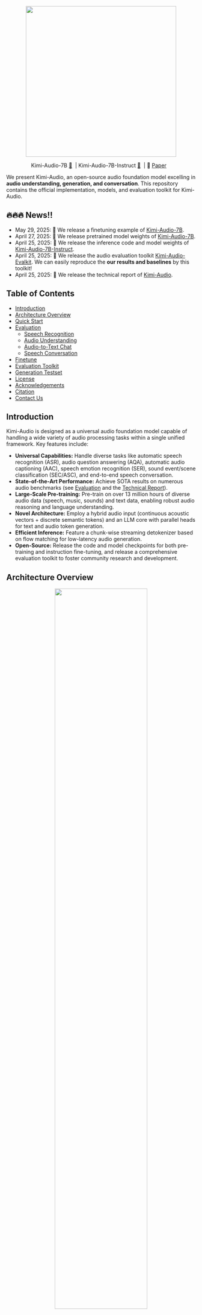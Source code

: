 <p align="center">
    <img src="assets/kimia_logo.png" width="400"/>
<p>

<p align="center">
Kimi-Audio-7B <a href="https://huggingface.co/moonshotai/Kimi-Audio-7B">🤗</a>&nbsp; | Kimi-Audio-7B-Instruct <a href="https://huggingface.co/moonshotai/Kimi-Audio-7B-Instruct">🤗</a>&nbsp; | 📑 <a href="https://arxiv.org/pdf/2504.18425">Paper</a> &nbsp;&nbsp;
</p>


We present Kimi-Audio, an open-source audio foundation model excelling in **audio understanding, generation, and conversation**. This repository contains the official implementation, models, and evaluation toolkit for Kimi-Audio.

## 🔥🔥🔥 News!!
* May 29, 2025: 👋 We release a finetuning example of [Kimi-Audio-7B](https://github.com/MoonshotAI/Kimi-Audio/tree/master/finetune_codes).
* April 27, 2025: 👋 We release pretrained model weights of [Kimi-Audio-7B](https://huggingface.co/moonshotai/Kimi-Audio-7B).
* April 25, 2025: 👋 We release the inference code and model weights of [Kimi-Audio-7B-Instruct](https://huggingface.co/moonshotai/Kimi-Audio-7B-Instruct).
* April 25, 2025: 👋 We release the audio evaluation toolkit [Kimi-Audio-Evalkit](https://github.com/MoonshotAI/Kimi-Audio-Evalkit). We can easily reproduce the **our results and baselines** by this toolkit!
* April 25, 2025: 👋 We release the technical report of [Kimi-Audio](https://arxiv.org/pdf/2504.18425).

## Table of Contents

- [Introduction](#introduction)
- [Architecture Overview](#architecture-overview)
- [Quick Start](#quick-start)
- [Evaluation](#evaluation)
  - [Speech Recognition](#automatic-speech-recognition-asr)
  - [Audio Understanding](#audio-understanding)
  - [Audio-to-Text Chat](#audio-to-text-chat)
  - [Speech Conversation](#speech-conversation)
- [Finetune](#finetune)
- [Evaluation Toolkit](#evaluation-toolkit)
- [Generation Testset](#generation-testset)
- [License](#license)
- [Acknowledgements](#acknowledgements)
- [Citation](#citation)
- [Contact Us](#contact-us)

## Introduction

Kimi-Audio is designed as a universal audio foundation model capable of handling a wide variety of audio processing tasks within a single unified framework. Key features include:

*   **Universal Capabilities:** Handle diverse tasks like automatic speech recognition (ASR), audio question answering (AQA), automatic audio captioning (AAC), speech emotion recognition (SER), sound event/scene classification (SEC/ASC), and end-to-end speech conversation.
*   **State-of-the-Art Performance:** Achieve SOTA results on numerous audio benchmarks (see [Evaluation](#evaluation) and the [Technical Report](https://arxiv.org/pdf/2504.18425)).
*   **Large-Scale Pre-training:** Pre-train on over 13 million hours of diverse audio data (speech, music, sounds) and text data, enabling robust audio reasoning and language understanding.
*   **Novel Architecture:** Employ a hybrid audio input (continuous acoustic vectors + discrete semantic tokens) and an LLM core with parallel heads for text and audio token generation.
*   **Efficient Inference:** Feature a chunk-wise streaming detokenizer based on flow matching for low-latency audio generation.
*   **Open-Source:** Release the code and model checkpoints for both pre-training and instruction fine-tuning, and release a comprehensive evaluation toolkit to foster community research and development.

## Architecture Overview

<p align="center">
    <img src="assets/kimia_framework.png" width="70%"/>
<p>

Kimi-Audio consists of three main components:

1.  **Audio Tokenizer:** Converts input audio into:
    *   Discrete semantic tokens (12.5Hz) using vector quantization.
    *   Continuous acoustic features derived from a Whisper encoder (downsampled to 12.5Hz).
2.  **Audio LLM:** A transformer-based model (initialized from a pre-trained text LLM like Qwen 2.5 7B) with shared layers processing multimodal inputs, followed by parallel heads for autoregressively generating text tokens and discrete audio semantic tokens.
3.  **Audio Detokenizer:** Converts the predicted discrete semantic audio tokens back into high-fidelity waveforms using a flow-matching model and a vocoder (BigVGAN), supporting chunk-wise streaming with a look-ahead mechanism for low latency.

## Getting Started

### Step1: Get the Code

```bash
git clone https://github.com/MoonshotAI/Kimi-Audio.git
cd Kimi-Audio
git submodule update --init --recursive
pip install -r requirements.txt
```

Kimi‑Audio can now be installed directly via **pip**.
```bash
pip install torch
pip install git+https://github.com/MoonshotAI/Kimi-Audio.git
```

## Quick Start

This example demonstrates basic usage for generating text from audio (ASR) and generating both text and speech in a conversational turn.

```python
import soundfile as sf
from kimia_infer.api.kimia import KimiAudio

# --- 1. Load Model ---
model_path = "moonshotai/Kimi-Audio-7B-Instruct" 
model = KimiAudio(model_path=model_path, load_detokenizer=True)

# --- 2. Define Sampling Parameters ---
sampling_params = {
    "audio_temperature": 0.8,
    "audio_top_k": 10,
    "text_temperature": 0.0,
    "text_top_k": 5,
    "audio_repetition_penalty": 1.0,
    "audio_repetition_window_size": 64,
    "text_repetition_penalty": 1.0,
    "text_repetition_window_size": 16,
}

# --- 3. Example 1: Audio-to-Text (ASR) ---
messages_asr = [
    # You can provide context or instructions as text
    {"role": "user", "message_type": "text", "content": "Please transcribe the following audio:"},
    # Provide the audio file path
    {"role": "user", "message_type": "audio", "content": "test_audios/asr_example.wav"}
]

# Generate only text output
_, text_output = model.generate(messages_asr, **sampling_params, output_type="text")
print(">>> ASR Output Text: ", text_output) # Expected output: "这并不是告别，这是一个篇章的结束，也是新篇章的开始。"


# --- 4. Example 2: Audio-to-Audio/Text Conversation ---
messages_conversation = [
    # Start conversation with an audio query
    {"role": "user", "message_type": "audio", "content": "test_audios/qa_example.wav"}
]

# Generate both audio and text output
wav_output, text_output = model.generate(messages_conversation, **sampling_params, output_type="both")

# Save the generated audio
output_audio_path = "output_audio.wav"
sf.write(output_audio_path, wav_output.detach().cpu().view(-1).numpy(), 24000) # Assuming 24kHz output
print(f">>> Conversational Output Audio saved to: {output_audio_path}")
print(">>> Conversational Output Text: ", text_output) # Expected output: "当然可以，这很简单。一二三四五六七八九十。"

# --- 5. Example 3: Audio-to-Audio/Text Conversation with Multiturn ---

messages = [
    {"role": "user", "message_type": "audio", "content": "test_audios/multiturn/case2/multiturn_q1.wav"},
    # This is the first turn output of Kimi-Audio
    {"role": "assistant", "message_type": "audio-text", "content": ["test_audios/multiturn/case2/multiturn_a1.wav", "当然可以，这很简单。一二三四五六七八九十。"]},
    {"role": "user", "message_type": "audio", "content": "test_audios/multiturn/case2/multiturn_q2.wav"}
]
wav, text = model.generate(messages, **sampling_params, output_type="both")


# Generate both audio and text output
wav_output, text_output = model.generate(messages_conversation, **sampling_params, output_type="both")

# Save the generated audio
output_audio_path = "output_audio.wav"
sf.write(output_audio_path, wav_output.detach().cpu().view(-1).numpy(), 24000) # Assuming 24kHz output
print(f">>> Conversational Output Audio saved to: {output_audio_path}")
print(">>> Conversational Output Text: ", text_output) # Expected output: "没问题，继续数下去就是十一十二十三十四十五十六十七十八十九二十。"

print("Kimi-Audio inference examples complete.")


```

### Gradio Web Demo

![alt text](assets/kimia_gradio.png)

```bash
python kimi_web_demo.py
```
Then you can access the demo at `http://localhost:7860`.




## Evaluation

Kimi-Audio achieves state-of-the-art (SOTA) performance across a wide range of audio benchmarks. 

The below is the overall performance:
<p align="center">
    <img src="assets/kimia_radar_chart.png" width="70%"/>
<p>







Here are performances on different benchmarks, you can easily reproduce the **our results and baselines** by our [Kimi-Audio-Evalkit](https://github.com/MoonshotAI/Kimi-Audio-Evalkit) (also see [**Evaluation Toolkit**](#evaluation-toolkit)):

### Automatic Speech Recognition (ASR)
<table>
  <thead>
    <tr>
      <th>Datasets</th>
      <th>Model</th>
      <th>Performance (WER&darr;)</th>
    </tr>
  </thead>
  <tbody>
    <tr>
      <td rowspan="5"><strong>LibriSpeech</strong><br>test-clean | test-other</td>
      <td>Qwen2-Audio-base</td>
      <td>1.74 | 4.04</td>
    </tr>
    <tr>
      <td>Baichuan-base</td>
      <td>3.02 | 6.04</td>
    </tr>
    <tr>
      <td>Step-Audio-chat</td>
      <td>3.19 | 10.67</td>
    </tr>
    <tr>
      <td>Qwen2.5-Omni</td>
      <td>2.37 | 4.21</td>
    </tr>
    <tr>
      <td>Kimi-Audio</td>
      <td><strong>1.28</strong> | <strong>2.42</strong></td>
    </tr>
    <tr>
      <td rowspan="5"><strong>Fleurs</strong><br>zh | en</td>
      <td>Qwen2-Audio-base</td>
      <td>3.63 | 5.20</td>
    </tr>
    <tr>
      <td>Baichuan-base</td>
      <td>4.15 | 8.07</td>
    </tr>
    <tr>
      <td>Step-Audio-chat</td>
      <td>4.26 | 8.56</td>
    </tr>
    <tr>
      <td>Qwen2.5-Omni</td>
      <td>2.92 | <strong>4.17</strong></td>
    </tr>
    <tr>
      <td>Kimi-Audio</td>
      <td><strong>2.69</strong> | 4.44</td>
    </tr>
    <tr>
      <td rowspan="5"><strong>AISHELL-1</strong></td>
      <td>Qwen2-Audio-base</td>
      <td>1.52</td>
    </tr>
    <tr>
      <td>Baichuan-base</td>
      <td>1.93</td>
    </tr>
    <tr>
      <td>Step-Audio-chat</td>
      <td>2.14</td>
    </tr>
    <tr>
      <td>Qwen2.5-Omni</td>
      <td>1.13</td>
    </tr>
    <tr>
      <td>Kimi-Audio</td>
      <td><strong>0.60</strong></td>
    </tr>
    <tr>
      <td rowspan="5"><strong>AISHELL-2</strong> ios</td>
      <td>Qwen2-Audio-base</td>
      <td>3.08</td>
    </tr>
    <tr>
      <td>Baichuan-base</td>
      <td>3.87</td>
    </tr>
    <tr>
      <td>Step-Audio-chat</td>
      <td>3.89</td>
    </tr>
    <tr>
      <td>Qwen2.5-Omni</td>
      <td><strong>2.56</strong></td>
    </tr>
    <tr>
      <td>Kimi-Audio</td>
      <td><strong>2.56</strong></td>
    </tr>
    <tr>
      <td rowspan="5"><strong>WenetSpeech</strong><br>test-meeting | test-net</td>
      <td>Qwen2-Audio-base</td>
      <td>8.40 | 7.64</td>
    </tr>
    <tr>
      <td>Baichuan-base</td>
      <td>13.28 | 10.13</td>
    </tr>
    <tr>
      <td>Step-Audio-chat</td>
      <td>10.83 | 9.47</td>
    </tr>
    <tr>
      <td>Qwen2.5-Omni</td>
      <td>7.71 | 6.04</td>
    </tr>
    <tr>
      <td>Kimi-Audio</td>
      <td><strong>6.28</strong> | <strong>5.37</strong></td>
    </tr>
    <tr>
      <td rowspan="5"><strong>Kimi-ASR Internal Testset</strong><br>subset1 | subset2</td>
      <td>Qwen2-Audio-base</td>
      <td>2.31 | 3.24</td>
    </tr>
    <tr>
      <td>Baichuan-base</td>
      <td>3.41 | 5.60</td>
    </tr>
    <tr>
      <td>Step-Audio-chat</td>
      <td>2.82 | 4.74</td>
    </tr>
    <tr>
      <td>Qwen2.5-Omni</td>
      <td>1.53 | 2.68</td>
    </tr>
    <tr>
      <td>Kimi-Audio</td>
      <td><strong>1.42</strong> | <strong>2.44</strong></td>
    </tr>
  </tbody>
</table>

### Audio Understanding
<table>
  <thead>
    <tr>
      <th>Datasets</th>
      <th>Model</th>
      <th>Performance&uparrow;</th>
    </tr>
  </thead>
  <tbody>
    <tr>
      <td rowspan="6"><strong>MMAU</strong><br>music | sound | speech</td>
      <td>Qwen2-Audio-base</td>
      <td>58.98 | 69.07 | 52.55</td>
    </tr>
    <tr>
      <td>Baichuan-chat</td>
      <td>49.10 | 59.46 | 42.47</td>
    </tr>
    <tr>
      <td>GLM-4-Voice</td>
      <td>38.92 | 43.54 | 32.43</td>
    </tr>
    <tr>
      <td>Step-Audio-chat</td>
      <td>49.40 | 53.75 | 47.75</td>
    </tr>
    <tr>
      <td>Qwen2.5-Omni</td>
      <td><strong>62.16</strong> | 67.57 | 53.92</td>
    </tr>
    <tr>
      <td>Kimi-Audio</td>
      <td>61.68 | <strong>73.27</strong> | <strong>60.66</strong></td>
    </tr>
    <tr>
      <td rowspan="5"><strong>ClothoAQA</strong><br>test | dev</td>
      <td>Qwen2-Audio-base</td>
      <td>71.73 | 72.63</td>
    </tr>
    <tr>
      <td>Baichuan-chat</td>
      <td>48.02 | 48.16</td>
    </tr>
    <tr>
      <td>Step-Audio-chat</td>
      <td>45.84 | 44.98</td>
    </tr>
    <tr>
      <td>Qwen2.5-Omni</td>
      <td><strong>72.86</strong> | 73.12</td>
    </tr>
    <tr>
      <td>Kimi-Audio</td>
      <td>71.24 | <strong>73.18</strong></td>
    </tr>
    <tr>
      <td rowspan="5"><strong>VocalSound</strong></td>
      <td>Qwen2-Audio-base</td>
      <td>93.82</td>
    </tr>
    <tr>
      <td>Baichuan-base</td>
      <td>58.17</td>
    </tr>
    <tr>
      <td>Step-Audio-chat</td>
      <td>28.58</td>
    </tr>
    <tr>
      <td>Qwen2.5-Omni</td>
      <td>93.73</td>
    </tr>
    <tr>
      <td>Kimi-Audio</td>
      <td><strong>94.85</strong></td>
    </tr>
    <tr>
      <td rowspan="5"><strong>Nonspeech7k</strong></td>
      <td>Qwen2-Audio-base</td>
      <td>87.17</td>
    </tr>
    <tr>
      <td>Baichuan-chat</td>
      <td>59.03</td>
    </tr>
    <tr>
      <td>Step-Audio-chat</td>
      <td>21.38</td>
    </tr>
    <tr>
      <td>Qwen2.5-Omni</td>
      <td>69.89</td>
    </tr>
    <tr>
      <td>Kimi-Audio</td>
      <td><strong>93.93</strong></td>
    </tr>
    <tr>
      <td rowspan="5"><strong>MELD</strong></td>
      <td>Qwen2-Audio-base</td>
      <td>51.23</td>
    </tr>
    <tr>
      <td>Baichuan-chat</td>
      <td>23.59</td>
    </tr>
    <tr>
      <td>Step-Audio-chat</td>
      <td>33.54</td>
    </tr>
    <tr>
      <td>Qwen2.5-Omni</td>
      <td>49.83</td>
    </tr>
    <tr>
      <td>Kimi-Audio</td>
      <td><strong>59.13</strong></td>
    </tr>
    <tr>
      <td rowspan="5"><strong>TUT2017</strong></td>
      <td>Qwen2-Audio-base</td>
      <td>33.83</td>
    </tr>
    <tr>
      <td>Baichuan-base</td>
      <td>27.9</td>
    </tr>
    <tr>
      <td>Step-Audio-chat</td>
      <td>7.41</td>
    </tr>
    <tr>
      <td>Qwen2.5-Omni</td>
      <td>43.27</td>
    </tr>
    <tr>
      <td>Kimi-Audio</td>
      <td><strong>65.25</strong></td>
    </tr>
    <tr>
      <td rowspan="5"><strong>CochlScene</strong><br>test | dev</td>
      <td>Qwen2-Audio-base</td>
      <td>52.69 | 50.96</td>
    </tr>
    <tr>
      <td>Baichuan-base</td>
      <td>34.93 | 34.56</td>
    </tr>
    <tr>
      <td>Step-Audio-chat</td>
      <td>10.06 | 10.42</td>
    </tr>
    <tr>
      <td>Qwen2.5-Omni</td>
      <td>63.82 | 63.82</td>
    </tr>
    <tr>
      <td>Kimi-Audio</td>
      <td><strong>79.84</strong> | <strong>80.99</strong></td>
    </tr>
  </tbody>
</table>

### Audio-to-Text Chat

<table>
  <thead>
    <tr>
      <th>Datasets</th>
      <th>Model</th>
      <th>Performance↑</th>
    </tr>
  </thead>
  <tbody>
    <tr>
      <td rowspan="6"><b>OpenAudioBench</b><br>AlpacaEval | Llama Questions |<br>Reasoning QA | TriviaQA | Web Questions</td>
      <td>Qwen2-Audio-chat</td>
      <td>57.19 | 69.67 | 42.77 | 40.30 | 45.20</td>
    </tr>
    <tr>
      <td>Baichuan-chat</td>
      <td>59.65 | 74.33 | 46.73 | 55.40 | 58.70</td>
    </tr>
    <tr>
      <td>GLM-4-Voice</td>
      <td>57.89 | 76.00 | 47.43 | 51.80 | 55.40</td>
    </tr>
    <tr>
      <td>StepAudio-chat</td>
      <td>56.53 | 72.33 | 60.00 | 56.80 | <b>73.00</b></td>
    </tr>
    <tr>
      <td>Qwen2.5-Omni</td>
      <td>72.76 | 75.33 | <b>63.76</b> | 57.06 | 62.80</td>
    </tr>
    <tr>
      <td>Kimi-Audio</td>
      <td><b>75.73</b> | <b>79.33</b> | 58.02 | <b>62.10</b> | 70.20</td>
    </tr>
    <tr>
      <td rowspan="6"><b>VoiceBench</b><br>AlpacaEval | CommonEval |<br>SD-QA | MMSU</td>
      <td>Qwen2-Audio-chat</td>
      <td>3.69 | 3.40 | 35.35 | 35.43</td>
    </tr>
    <tr>
      <td>Baichuan-chat</td>
      <td>4.00 | 3.39 | 49.64 | 48.80</td>
    </tr>
    <tr>
      <td>GLM-4-Voice</td>
      <td>4.06 | 3.48 | 43.31 | 40.11</td>
    </tr>
    <tr>
      <td>StepAudio-chat</td>
      <td>3.99 | 2.99 | 46.84 | 28.72</td>
    </tr>
    <tr>
      <td>Qwen2.5-Omni</td>
      <td>4.33 | 3.84 | 57.41 | 56.38</td>
    </tr>
    <tr>
      <td>Kimi-Audio</td>
      <td><b>4.46</b> | <b>3.97</b> | <b>63.12</b> | <b>62.17</b></td>
    </tr>
    <tr>
      <td rowspan="6"><b>VoiceBench</b><br>OpenBookQA | IFEval |<br>AdvBench | Avg</td>
      <td>Qwen2-Audio-chat</td>
      <td>49.01 | 22.57 | 98.85 | 54.72</td>
    </tr>
    <tr>
      <td>Baichuan-chat</td>
      <td>63.30 | 41.32 | 86.73 | 62.51</td>
    </tr>
    <tr>
      <td>GLM-4-Voice</td>
      <td>52.97 | 24.91 | 88.08 | 57.17</td>
    </tr>
    <tr>
      <td>StepAudio-chat</td>
      <td>31.87 | 29.19 | 65.77 | 48.86</td>
    </tr>
    <tr>
      <td>Qwen2.5-Omni</td>
      <td>79.12 | 53.88 | 99.62 | 72.83</td>
    </tr>
    <tr>
      <td>Kimi-Audio</td>
      <td><b>83.52</b> | <b>61.10</b> | <b>100.00</b> | <b>76.93</b></td>
    </tr>
  </tbody>
</table>

### Speech Conversation
<table>
  <caption>Performance of Kimi-Audio and baseline models on speech conversation.</caption>
  <thead>
    <tr>
      <th rowspan="2">Model</th>
      <th colspan="6">Ability</th>
    </tr>
    <tr>
      <th>Speed Control</th>
      <th>Accent Control</th>
      <th>Emotion Control</th>
      <th>Empathy</th>
      <th>Style Control</th>
      <th>Avg</th>
    </tr>
  </thead>
  <tbody>
    <tr>
      <td>GPT-4o</td>
      <td>4.21</td>
      <td><strong>3.65</strong></td>
      <td>4.05</td>
      <td><strong>3.87</strong></td>
      <td><strong>4.54</strong></td>
      <td><strong>4.06</strong></td>
    </tr>
    <tr>
      <td>Step-Audio-chat</td>
      <td>3.25</td>
      <td>2.87</td>
      <td>3.33</td>
      <td>3.05</td>
      <td>4.14</td>
      <td>3.33</td>
    </tr>
    <tr>
      <td>GLM-4-Voice</td>
      <td>3.83</td>
      <td>3.51</td>
      <td>3.77</td>
      <td>3.07</td>
      <td>4.04</td>
      <td>3.65</td>
    </tr>
    <tr>
      <td>GPT-4o-mini</td>
      <td>3.15</td>
      <td>2.71</td>
      <td>4.24</td>
      <td>3.16</td>
      <td>4.01</td>
      <td>3.45</td>
    </tr>
    <tr>
      <td>Kimi-Audio</td>
      <td><strong>4.30</strong></td>
      <td>3.45</td>
      <td><strong>4.27</strong></td>
      <td>3.39</td>
      <td>4.09</td>
      <td>3.90</td>
    </tr>
  </tbody>
</table>

## Finetune

We release the pre-trained model and the lightweight finetune codes. Please refer to the [finetune_codes/README.md](finetune_codes/README.md) for more details.

## Evaluation Toolkit

Evaluating and comparing audio foundation models is challenging due to inconsistent metrics, varying inference configurations, and a lack of standardized generation evaluation. To address this, we developed and open-sourced an **Evaluation Toolkit**.

Key features:
*   Integrates Kimi-Audio and other recent audio LLMs.
*   Implements standardized metric calculation and integrates LLMs for intelligent judging (e.g., for AQA).
*   Provides a unified platform for side-by-side comparisons with shareable inference 'recipes' for reproducibility.
*   Includes a benchmark for evaluating speech conversation abilities (control, empathy, style).

We encourage the community to use and contribute to this toolkit to foster more reliable and comparable benchmarking. Find it here: [Kimi-Audio-Evalkit](https://github.com/MoonshotAI/Kimi-Audio-Evalkit).

## Generation Testset

We collect and release [Kimi-Audio-Generation-Testset](https://huggingface.co/datasets/moonshotai/Kimi-Audio-GenTest), which is designed to benchmark and evaluate the conversational capabilities of audio-based dialogue models. It consists of a collection of audio files containing various instructions and conversational prompts. The primary goal is to assess a model's ability to generate not just relevant, but also appropriately styled audio responses. The language in dataset is Chinese.

## License

The model is based and modified from [Qwen 2.5-7B](https://github.com/QwenLM/Qwen2.5). Code derived from Qwen2.5-7B is licensed under the [Apache 2.0 License](https://www.apache.org/licenses/LICENSE-2.0). Other parts of the code are licensed under the [MIT License](https://opensource.org/licenses/MIT).



## Acknowledgements

We would like to thank the following projects and individuals for their contributions to the development of Kimi-Audio:

* [Whisper](https://github.com/openai/whisper)
* [Transformers](https://github.com/huggingface/transformers)
* [BigVGAN](https://github.com/NVIDIA/BigVGAN)
* [GLM-4-Voice](https://github.com/THUDM/GLM-4-Voice)
* [Qwen](https://github.com/QwenLM/Qwen/tree/main)

Thank you to all the open-source projects for their contributions to this project!




## Citation

If you find Kimi-Audio useful in your research or applications, please cite our technical report:

```bibtex
@misc{kimiteam2025kimiaudiotechnicalreport,
      title={Kimi-Audio Technical Report}, 
      author={KimiTeam and Ding Ding and Zeqian Ju and Yichong Leng and Songxiang Liu and Tong Liu and Zeyu Shang and Kai Shen and Wei Song and Xu Tan and Heyi Tang and Zhengtao Wang and Chu Wei and Yifei Xin and Xinran Xu and Jianwei Yu and Yutao Zhang and Xinyu Zhou and Y. Charles and Jun Chen and Yanru Chen and Yulun Du and Weiran He and Zhenxing Hu and Guokun Lai and Qingcheng Li and Yangyang Liu and Weidong Sun and Jianzhou Wang and Yuzhi Wang and Yuefeng Wu and Yuxin Wu and Dongchao Yang and Hao Yang and Ying Yang and Zhilin Yang and Aoxiong Yin and Ruibin Yuan and Yutong Zhang and Zaida Zhou},
      year={2025},
      eprint={2504.18425},
      archivePrefix={arXiv},
      primaryClass={eess.AS},
      url={https://arxiv.org/abs/2504.18425}, 
}
```

## Contact Us

For questions, issues, or collaboration inquiries, please feel free to open an issue on GitHub.

